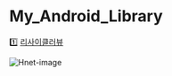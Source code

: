 # My_Android_Library
1️⃣ [리사이클러뷰](https://velog.io/@dabin/%EC%95%88%EB%93%9C%EB%A1%9C%EC%9D%B4%EB%93%9CRecyclerView-%EC%8B%A4%EC%A0%84e)

![Hnet-image](https://user-images.githubusercontent.com/84564695/135257498-20c30aae-f56c-460c-bbdf-1d6db69ddb97.gif)
